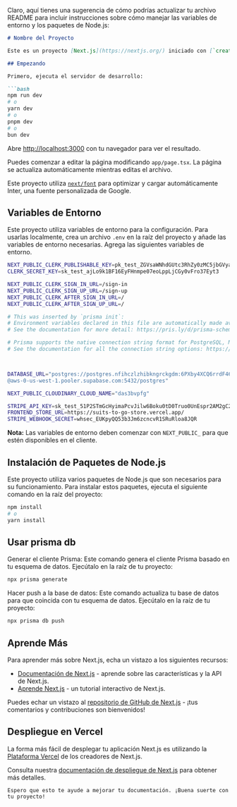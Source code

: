 Claro, aquí tienes una sugerencia de cómo podrías actualizar tu archivo README para incluir instrucciones sobre cómo manejar las variables de entorno y los paquetes de Node.js:

```markdown
# Nombre del Proyecto

Este es un proyecto [Next.js](https://nextjs.org/) iniciado con [`create-next-app`](https://github.com/vercel/next.js/tree/canary/packages/create-next-app).

## Empezando

Primero, ejecuta el servidor de desarrollo:

```bash
npm run dev
# o
yarn dev
# o
pnpm dev
# o
bun dev
```

Abre [http://localhost:3000](http://localhost:3000) con tu navegador para ver el resultado.

Puedes comenzar a editar la página modificando `app/page.tsx`. La página se actualiza automáticamente mientras editas el archivo.

Este proyecto utiliza [`next/font`](https://nextjs.org/docs/basic-features/font-optimization) para optimizar y cargar automáticamente Inter, una fuente personalizada de Google.

## Variables de Entorno

Este proyecto utiliza variables de entorno para la configuración. Para usarlas localmente, crea un archivo `.env` en la raíz del proyecto y añade las variables de entorno necesarias. Agrega las siguientes variables de entorno.

```bash
NEXT_PUBLIC_CLERK_PUBLISHABLE_KEY=pk_test_ZGVsaWNhdGUtc3RhZy0zMC5jbGVyay5hY2NvdW50cy5kZXYk
CLERK_SECRET_KEY=sk_test_ajLo9k1BF16EyFHnmpe07eoLppLjCGy0vFro37Eyt3

NEXT_PUBLIC_CLERK_SIGN_IN_URL=/sign-in
NEXT_PUBLIC_CLERK_SIGN_UP_URL=/sign-up
NEXT_PUBLIC_CLERK_AFTER_SIGN_IN_URL=/
NEXT_PUBLIC_CLERK_AFTER_SIGN_UP_URL=/

# This was inserted by `prisma init`:
# Environment variables declared in this file are automatically made available to Prisma.
# See the documentation for more detail: https://pris.ly/d/prisma-schema#accessing-environment-variables-from-the-schema

# Prisma supports the native connection string format for PostgreSQL, MySQL, SQLite, SQL Server, MongoDB and CockroachDB.
# See the documentation for all the connection string options: https://pris.ly/d/connection-strings



DATABASE_URL="postgres://postgres.nfihczlzhibkngrckgdm:6PXby4XCQ6rrdF46
@aws-0-us-west-1.pooler.supabase.com:5432/postgres"

NEXT_PUBLIC_CLOUDINARY_CLOUD_NAME="das3bvpfg"

STRIPE_API_KEY=sk_test_51P2STmGcHyimaPcvJilw6Boku0tD0Truo0UnEspr2AM2gC2cvAl2MsIQV189quNdlHPHY9GJ66l7ggTFNfMmbC3w00KRjNsnSP
FRONTEND_STORE_URL=https://suits-to-go-store.vercel.app/
STRIPE_WEBHOOK_SECRET=whsec_EUKpyQQ53b3Jm6zcncvR1SRuRloa8JQR
```

**Nota:** Las variables de entorno deben comenzar con `NEXT_PUBLIC_` para que estén disponibles en el cliente.

## Instalación de Paquetes de Node.js

Este proyecto utiliza varios paquetes de Node.js que son necesarios para su funcionamiento. Para instalar estos paquetes, ejecuta el siguiente comando en la raíz del proyecto:

```bash
npm install
# o
yarn install
```

## Usar prisma db
Generar el cliente Prisma: Este comando genera el cliente Prisma basado en tu esquema de datos. Ejecútalo en la raíz de tu proyecto:

```bash
npx prisma generate
```

Hacer push a la base de datos: Este comando actualiza tu base de datos para que coincida con tu esquema de datos. Ejecútalo en la raíz de tu proyecto:

```bash
npx prisma db push
```

## Aprende Más

Para aprender más sobre Next.js, echa un vistazo a los siguientes recursos:

- [Documentación de Next.js](https://nextjs.org/docs) - aprende sobre las características y la API de Next.js.
- [Aprende Next.js](https://nextjs.org/learn) - un tutorial interactivo de Next.js.

Puedes echar un vistazo al [repositorio de GitHub de Next.js](https://github.com/vercel/next.js/) - ¡tus comentarios y contribuciones son bienvenidos!

## Despliegue en Vercel

La forma más fácil de desplegar tu aplicación Next.js es utilizando la [Plataforma Vercel](https://vercel.com/new?utm_medium=default-template&filter=next.js&utm_source=create-next-app&utm_campaign=create-next-app-readme) de los creadores de Next.js.

Consulta nuestra [documentación de despliegue de Next.js](https://nextjs.org/docs/deployment) para obtener más detalles.
```
Espero que esto te ayude a mejorar tu documentación. ¡Buena suerte con tu proyecto!